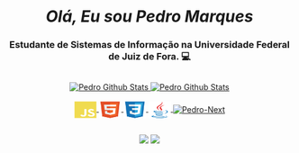 <h1  align="center"><i>Olá, Eu sou Pedro Marques</i></h1>

<h3  align="center">Estudante de Sistemas de Informação na Universidade Federal de Juiz de Fora. 💻</h3>

##

<div align="center">
  <a href="https://github.com/PedroHPMarques">
  <img width="400px" alt="Pedro Github Stats" src="https://github-readme-stats.vercel.app/api?username=PedroHPMarques&show_icons=true&hide_border=true&count_private=true&hide=prs,contribs&theme=dark" />
 <img alt="Pedro Github Stats" src="https://github-readme-stats.vercel.app/api/top-langs/?username=PedroHPMarques&layout=compact&theme=dark" />
</div>
  
<div style="display: inline_block" align="center"><br>
  <img align="center" alt="Pedro-Js" height="30" width="40" src="https://raw.githubusercontent.com/devicons/devicon/master/icons/javascript/javascript-plain.svg">
  <img align="center" alt="Pedro-HTML" height="30" width="40" src="https://raw.githubusercontent.com/devicons/devicon/master/icons/html5/html5-original.svg">
  <img align="center" alt="Pedro-CSS" height="30" width="40" src="https://raw.githubusercontent.com/devicons/devicon/master/icons/css3/css3-original.svg">
  <img align="center" alt="Pedro-Java" height="30" width="40" src="https://raw.githubusercontent.com/devicons/devicon/master/icons/java/java-original.svg">
  <img align="center" alt="Pedro-Next" height="30" width="40" src="[https://raw.githubusercontent.com/devicons/devicon/master/icons/next/next-original.svg](https://www.svgrepo.com/show/354113/nextjs-icon.svg)">
  
  
</div>

  
  ##
 
<div  align="center"> 
  
  <a href="https://www.instagram.com/pedromarqu3s/" target="_blank"><img src="https://img.shields.io/badge/-Instagram-black?style=for-the-badge&logo=instagram&logoColor=white" target="_blank"></a>
  <a href="https://www.linkedin.com/in/pedro-marques-88131b219/"><img src="https://img.shields.io/badge/-LinkedIn-%230077B5?style=for-the-badge&logo=linkedin&logoColor=white" target="_blank"></a> 
 
</div>
